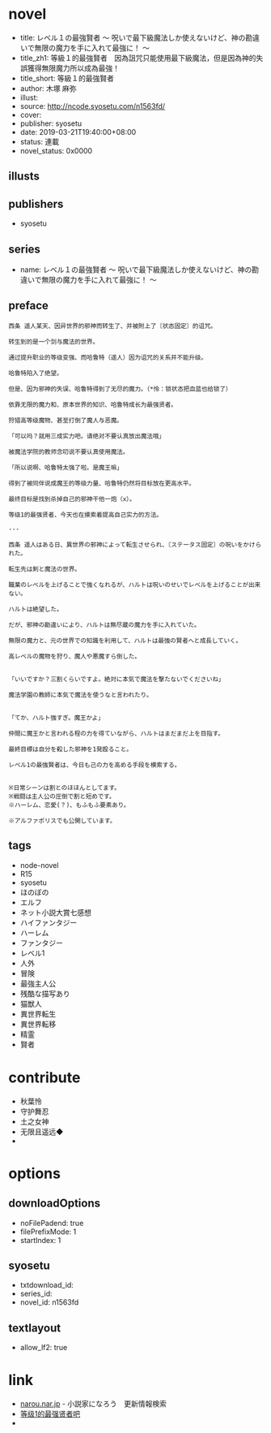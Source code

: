# novel

- title: レベル１の最強賢者 ～ 呪いで最下級魔法しか使えないけど、神の勘違いで無限の魔力を手に入れて最強に！ ～
- title_zh1: 等級１的最強賢者　因為詛咒只能使用最下級魔法，但是因為神的失誤獲得無限魔力所以成為最強！
- title_short: 等級１的最強賢者
- author: 木塚 麻弥
- illust:
- source: http://ncode.syosetu.com/n1563fd/
- cover:
- publisher: syosetu
- date: 2019-03-21T19:40:00+08:00
- status: 連載
- novel_status: 0x0000

## illusts


## publishers

- syosetu

## series

- name: レベル１の最強賢者 ～ 呪いで最下級魔法しか使えないけど、神の勘違いで無限の魔力を手に入れて最強に！ ～

## preface


```
西条 遥人某天、因异世界的邪神而转生了、并被附上了〘状态固定〙的诅咒。

转生到的是一个剑与魔法的世界。

通过提升职业的等级变强、而哈鲁特（遥人）因为诅咒的关系并不能升级。

哈鲁特陷入了绝望。

但是、因为邪神的失误、哈鲁特得到了无尽的魔力。（*怜：锁状态把血蓝也给锁了）

依靠无限的魔力和、原本世界的知识、哈鲁特成长为最强贤者。

狩猎高等级魔物、甚至打倒了魔人与恶魔。

「可以吗？就用三成实力吧。请绝对不要认真放出魔法哦」

被魔法学院的教师念叨说不要认真使用魔法。

「所以说啊、哈鲁特太强了啦。是魔王嘛」

得到了被同伴说成魔王的等级力量、哈鲁特仍然将目标放在更高水平。

最终目标是找到杀掉自己的邪神干他一炮（x）。

等级1的最强贤者、今天也在摸索着提高自己实力的方法。

---

西条 遥人はある日、異世界の邪神によって転生させられ、〘ステータス固定〙の呪いをかけられた。

転生先は剣と魔法の世界。

職業のレベルを上げることで強くなれるが、ハルトは呪いのせいでレベルを上げることが出来ない。

ハルトは絶望した。

だが、邪神の勘違いにより、ハルトは無尽蔵の魔力を手に入れていた。

無限の魔力と、元の世界での知識を利用して、ハルトは最強の賢者へと成長していく。

高レベルの魔物を狩り、魔人や悪魔すら倒した。


「いいですか？三割くらいですよ。絶対に本気で魔法を撃たないでくださいね」

魔法学園の教師に本気で魔法を使うなと言われたり。


「てか、ハルト強すぎ。魔王かよ」

仲間に魔王かと言われる程の力を得ていながら、ハルトはまだまだ上を目指す。

最終目標は自分を殺した邪神を1発殴ること。

レベル1の最強賢者は、今日も己の力を高める手段を模索する。


※日常シーンは割とのほほんとしてます。
※戦闘は主人公の圧倒で割と短めです。
※ハーレム、恋愛(？)、もふもふ要素あり。

※アルファポリスでも公開しています。
```

## tags

- node-novel
- R15
- syosetu
- ほのぼの
- エルフ
- ネット小説大賞七感想
- ハイファンタジー
- ハーレム
- ファンタジー
- レベル1
- 人外
- 冒険
- 最強主人公
- 残酷な描写あり
- 猫獣人
- 異世界転生
- 異世界転移
- 精霊
- 賢者

# contribute

- 秋葉怜
- 守护舞忍
- 土之女神
- 无限且遥远◆
-


# options

## downloadOptions

- noFilePadend: true
- filePrefixMode: 1
- startIndex: 1

## syosetu

- txtdownload_id:
- series_id:
- novel_id: n1563fd

## textlayout

- allow_lf2: true

# link

- [narou.nar.jp](https://narou.nar.jp/search.php?text=n1563fd&novel=all&genre=all&new_genre=all&length=0&down=0&up=100) - 小説家になろう　更新情報検索
- [等级1的最强贤者吧](https://tieba.baidu.com/f?kw=%E7%AD%89%E7%BA%A71%E7%9A%84%E6%9C%80%E5%BC%BA%E8%B4%A4%E8%80%85&ie=utf-8 "等级1的最强贤者")
-
